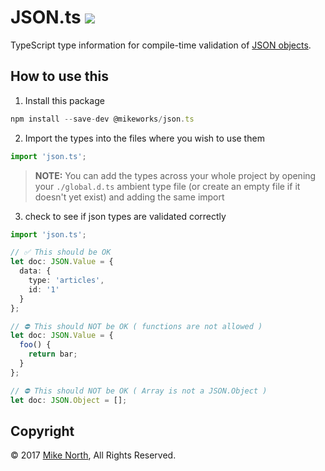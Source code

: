 # JSON.ts <a href="https://travis-ci.org/mike-north/json.ts"  align='right'><img src="https://travis-ci.org/mike-north/json.ts.svg?branch=master"></a>
TypeScript type information for compile-time validation of [JSON objects](https://www.json.org/).

## How to use this

1. Install this package
```js
npm install --save-dev @mikeworks/json.ts
```

2. Import the types into the files where you wish to use them
```ts
import 'json.ts';
```
> **NOTE:** You can add the types across your whole project by opening your `./global.d.ts` ambient type file (or create an empty file if it doesn't yet exist) and adding the same import

3. check to see if json types are validated correctly

```ts
import 'json.ts';

// ✅ This should be OK
let doc: JSON.Value = {
  data: {
    type: 'articles',
    id: '1'
  }
};

// ⛔️ This should NOT be OK ( functions are not allowed )
let doc: JSON.Value = {
  foo() {
    return bar;
  }
};

// ⛔️ This should NOT be OK ( Array is not a JSON.Object )
let doc: JSON.Object = [];
```

## Copyright
&copy; 2017 [Mike North](https://github.com/mike-north), All Rights Reserved.
